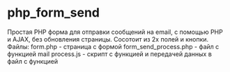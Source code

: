 # php_form_send
Простая PHP форма для отправки сообщений на email, с помощью РHP и AJAX, без обновления страницы.
Сосотоит из 2х полей и кнопки.
Файлы:
form.php - страница с формой
form_send_process.php - файл с функцией mail
process.js - скрипт с функцией и передачей данных в файл с функцией
